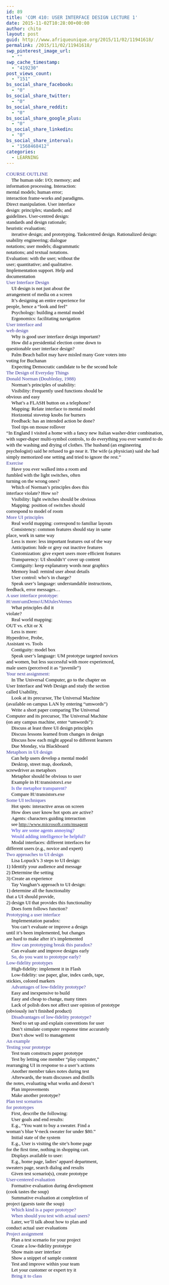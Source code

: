```yaml
---
id: 89
title: 'COM 410: USER INTERFACE DESIGN LECTURE 1'
date: 2015-11-02T10:28:00+00:00
author: chito
layout: post
guid: http://www.afriqueunique.org/2015/11/02/11941618/
permalink: /2015/11/02/11941618/
swp_pinterest_image_url:
  - ""
swp_cache_timestamp:
  - "419230"
post_views_count:
  - "151"
bs_social_share_facebook:
  - "0"
bs_social_share_twitter:
  - "0"
bs_social_share_reddit:
  - "0"
bs_social_share_google_plus:
  - "0"
bs_social_share_linkedin:
  - "0"
bs_social_share_interval:
  - "1568468412"
categories:
  - LEARNING
---
```

<span style="font-family:Tahoma;color:rgb(51,51,153);"><span style="font-size:small;">COURSE OUTLINE<br /></span><span style="font-family:Wingdings;color:rgb(51,51,204);"><span style="font-size:small;"></span> <span style="font-family:Tahoma;color:rgb(0,0,0);"><span style="font-size:small;">The human side: I/O; memory; and<br />information processing. Interaction:<br />mental models; human error;<br />interaction frame-works and paradigms.<br />Direct manipulation. User interface<br />design: principles; standards; and<br />guidelines. User-centred design:<br />standards and design rationale;<br />heuristic evaluation;<br /></span><span style="font-family:Wingdings;color:rgb(51,51,204);"><span style="font-size:small;"></span> <span style="font-family:Tahoma;color:rgb(0,0,0);"><span style="font-size:small;">iterative design; and prototyping. Taskcentred design. Rationalized design:<br />usability engineering; dialogue<br />notations; user models; diagrammatic<br />notations; and textual notations.<br />Evaluation: with the user; without the<br />user; quantitative; and qualitative.<br />Implementation support. Help and<br />documentation<br /></span><span style="color:rgb(51,51,153);"><span style="font-size:small;">User Interface Design<br /></span><span style="font-family:Wingdings;color:rgb(51,51,204);"><span style="font-size:small;"></span> <span style="font-family:Tahoma;color:rgb(0,0,0);"><span style="font-size:small;">UI design is not just about the<br />arrangement of media on a screen<br /></span><span style="font-family:Wingdings;color:rgb(51,51,204);"><span style="font-size:small;"></span> <span style="font-family:Tahoma;color:rgb(0,0,0);"><span style="font-size:small;">It’s designing an entire experience for<br />people, hence a “look and feel”<br /></span><span style="font-family:Wingdings;color:rgb(51,51,204);"><span style="font-size:small;"></span> <span style="font-family:Tahoma;color:rgb(0,0,0);"><span style="font-size:small;">Psychology: building a mental model<br /></span><span style="font-family:Wingdings;color:rgb(51,51,204);"><span style="font-size:small;"></span> <span style="font-family:Tahoma;color:rgb(0,0,0);"><span style="font-size:small;">Ergonomics: facilitating navigation<br /></span><span style="color:rgb(51,51,153);"><span style="font-size:small;">User interface and<br />web design<br /></span><span style="font-family:Wingdings;color:rgb(51,51,204);"><span style="font-size:small;"></span> <span style="font-family:Tahoma;color:rgb(0,0,0);"><span style="font-size:small;">Why is good user interface design important?<br /></span><span style="font-family:Wingdings;color:rgb(51,51,204);"><span style="font-size:small;"></span> <span style="font-family:Tahoma;color:rgb(0,0,0);"><span style="font-size:small;">How did a presidential election come down to<br />questionable user interface design?<br /></span><span style="font-family:Wingdings;color:rgb(51,51,204);"><span style="font-size:small;"></span> <span style="font-family:Tahoma;color:rgb(0,0,0);"><span style="font-size:small;">Palm Beach ballot may have misled many Gore voters into<br />voting for Buchanan<br /></span><span style="font-family:Wingdings;color:rgb(51,51,204);"><span style="font-size:small;"></span> <span style="font-family:Tahoma;color:rgb(0,0,0);"><span style="font-size:small;">Expecting Democratic candidate to be the second hole<br /></span><span style="color:rgb(51,51,153);"><span style="font-size:small;">The Design of Everyday Things<br />Donald Norman (Doubleday, 1988)<br /></span><span style="font-family:Wingdings;color:rgb(51,51,204);"><span style="font-size:small;"></span> <span style="font-family:Tahoma;color:rgb(0,0,0);"><span style="font-size:small;">Norman’s principles of usability:<br /></span><span style="font-family:Wingdings;color:rgb(51,51,204);"><span style="font-size:small;"></span> <span style="font-family:Tahoma;color:rgb(0,0,0);"><span style="font-size:small;">Visibility: Frequently used functions should be<br />obvious and easy<br /></span><span style="font-family:Wingdings;color:rgb(51,51,204);"><span style="font-size:small;"></span> <span style="font-family:Tahoma;color:rgb(0,0,0);"><span style="font-size:small;">What’s a FLASH button on a telephone?<br /></span><span style="font-family:Wingdings;color:rgb(51,51,204);"><span style="font-size:small;"></span> <span style="font-family:Tahoma;color:rgb(0,0,0);"><span style="font-size:small;">Mapping: Relate interface to mental model<br /></span><span style="font-family:Wingdings;color:rgb(51,51,204);"><span style="font-size:small;"></span> <span style="font-family:Tahoma;color:rgb(0,0,0);"><span style="font-size:small;">Horizontal stovetop knobs for burners<br /></span><span style="font-family:Wingdings;color:rgb(51,51,204);"><span style="font-size:small;"></span> <span style="font-family:Tahoma;color:rgb(0,0,0);"><span style="font-size:small;">Feedback: has an intended action be done?<br /></span><span style="font-family:Wingdings;color:rgb(51,51,204);"><span style="font-size:small;"></span> <span style="font-family:Tahoma;color:rgb(0,0,0);"><span style="font-size:small;">Tool tips on mouse rollover<br />“In England I visited a home with a fancy new Italian washer-drier combination,<br />with super-duper multi-symbol controls, to do everything you ever wanted to do<br />with the washing and drying of clothes. The husband (an engineering<br />psychologist) said he refused to go near it. The wife (a physician) said she had<br />simply memorized one setting and tried to ignore the rest.”<br /></span><span style="color:rgb(51,51,153);"><span style="font-size:small;">Exercise<br /></span><span style="font-family:Wingdings;color:rgb(51,51,204);"><span style="font-size:small;"></span> <span style="font-family:Tahoma;color:rgb(0,0,0);"><span style="font-size:small;">Have you ever walked into a room and<br />fumbled with the light switches, often<br />turning on the wrong ones?<br /></span><span style="font-family:Wingdings;color:rgb(51,51,204);"><span style="font-size:small;"></span> <span style="font-family:Tahoma;color:rgb(0,0,0);"><span style="font-size:small;">Which of Norman’s principles does this<br />interface violate? How so?<br /></span><span style="font-family:Wingdings;color:rgb(51,51,204);"><span style="font-size:small;"></span> <span style="font-family:Tahoma;color:rgb(0,0,0);"><span style="font-size:small;">Visibility: light switches should be obvious<br /></span><span style="font-family:Wingdings;color:rgb(51,51,204);"><span style="font-size:small;"></span> <span style="font-family:Tahoma;color:rgb(0,0,0);"><span style="font-size:small;">Mapping: position of switches should<br />correspond to model of room<br /></span><span style="color:rgb(51,51,153);"><span style="font-size:small;">More UI principles<br /></span><span style="font-family:Wingdings;color:rgb(51,51,204);"><span style="font-size:small;"></span> <span style="font-family:Tahoma;color:rgb(0,0,0);"><span style="font-size:small;">Real world mapping: correspond to familiar layouts<br /></span><span style="font-family:Wingdings;color:rgb(51,51,204);"><span style="font-size:small;"></span> <span style="font-family:Tahoma;color:rgb(0,0,0);"><span style="font-size:small;">Consistency: common features should stay in same<br />place, work in same way<br /></span><span style="font-family:Wingdings;color:rgb(51,51,204);"><span style="font-size:small;"></span> <span style="font-family:Tahoma;color:rgb(0,0,0);"><span style="font-size:small;">Less is more: less important features out of the way<br /></span><span style="font-family:Wingdings;color:rgb(51,51,204);"><span style="font-size:small;"></span> <span style="font-family:Tahoma;color:rgb(0,0,0);"><span style="font-size:small;">Anticipation: hide or grey out inactive features<br /></span><span style="font-family:Wingdings;color:rgb(51,51,204);"><span style="font-size:small;"></span> <span style="font-family:Tahoma;color:rgb(0,0,0);"><span style="font-size:small;">Customization: give expert users more efficient features<br /></span><span style="font-family:Wingdings;color:rgb(51,51,204);"><span style="font-size:small;"></span> <span style="font-family:Tahoma;color:rgb(0,0,0);"><span style="font-size:small;">Transparency: UI shouldn’t’ cover up content<br /></span><span style="font-family:Wingdings;color:rgb(51,51,204);"><span style="font-size:small;"></span> <span style="font-family:Tahoma;color:rgb(0,0,0);"><span style="font-size:small;">Contiguity: keep explanatory words near graphics<br /></span><span style="font-family:Wingdings;color:rgb(51,51,204);"><span style="font-size:small;"></span> <span style="font-family:Tahoma;color:rgb(0,0,0);"><span style="font-size:small;">Memory load: remind user about details<br /></span><span style="font-family:Wingdings;color:rgb(51,51,204);"><span style="font-size:small;"></span> <span style="font-family:Tahoma;color:rgb(0,0,0);"><span style="font-size:small;">User control: who’s in charge?<br /></span><span style="font-family:Wingdings;color:rgb(51,51,204);"><span style="font-size:small;"></span> <span style="font-family:Tahoma;color:rgb(0,0,0);"><span style="font-size:small;">Speak user’s language: understandable instructions,<br />feedback, error messages…<br /></span><span style="color:rgb(51,51,153);"><span style="font-size:small;">A user interface prototype:<br />H:\mm\umDemo\UMJulesVernes<br /></span><span style="font-family:Wingdings;color:rgb(51,51,204);"><span style="font-size:small;"></span> <span style="font-family:Tahoma;color:rgb(0,0,0);"><span style="font-size:small;">What principles did it<br />violate?<br /></span><span style="font-family:Wingdings;color:rgb(51,51,204);"><span style="font-size:small;"></span> <span style="font-family:Tahoma;color:rgb(0,0,0);"><span style="font-size:small;">Real world mapping:<br />OUT vs. eXit or X<br /><span style="font-family:Wingdings;color:rgb(51,51,204);"> <span style="font-family:Tahoma;color:rgb(0,0,0);">Less is more:<br />Hyperdrive, Probe,<br />Assistant vs. Tools<br /><span style="font-family:Wingdings;color:rgb(51,51,204);"> <span style="font-family:Tahoma;color:rgb(0,0,0);">Contiguity: model box<br /><span style="font-family:Wingdings;color:rgb(51,51,204);"> <span style="font-family:Tahoma;color:rgb(0,0,0);">Speak user’s language: UM prototype targeted novices<br />and women, but less successful with more experienced,<br />male users (perceived it as “juvenile”)<br /><span style="color:rgb(51,51,153);">Your next assignment:<br /><span style="font-family:Wingdings;color:rgb(51,51,204);"> <span style="font-family:Tahoma;color:rgb(0,0,0);">In The Universal Computer, go to the chapter on<br />User Interface and Web Design and study the section<br />called Usability,<br /><span style="font-family:Wingdings;color:rgb(51,51,204);"> <span style="font-family:Tahoma;color:rgb(0,0,0);">Look at its precursor, The Universal Machine<br />(available on campus LAN by entering “umwords”)<br /><span style="font-family:Wingdings;color:rgb(51,51,204);"> <span style="font-family:Tahoma;color:rgb(0,0,0);">Write a short paper comparing The Universal<br />Computer and its precursor, The Universal Machine<br />(on any campus machine, enter “umwords”):<br /><span style="font-family:Wingdings;color:rgb(51,51,204);"> <span style="font-family:Tahoma;color:rgb(0,0,0);">Discuss at least three UI design principles<br /><span style="font-family:Wingdings;color:rgb(51,51,204);"> <span style="font-family:Tahoma;color:rgb(0,0,0);">Discuss lessons learned from changes in design<br /><span style="font-family:Wingdings;color:rgb(51,51,204);"> <span style="font-family:Tahoma;color:rgb(0,0,0);">Discuss how each might appeal to different learners<br /><span style="font-family:Wingdings;color:rgb(51,51,204);"> <span style="font-family:Tahoma;color:rgb(0,0,0);">Due Monday, via Blackboard<br /><span style="color:rgb(51,51,153);">Metaphors in UI design<br /><span style="font-family:Wingdings;color:rgb(51,51,204);"> <span style="font-family:Tahoma;color:rgb(0,0,0);">Can help users develop a mental model<br /><span style="font-family:Wingdings;color:rgb(51,51,204);"> <span style="font-family:Tahoma;color:rgb(0,0,0);">Desktop, street map, doorknob,<br />screwdriver as metaphors<br /><span style="font-family:Wingdings;color:rgb(51,51,204);"> <span style="font-family:Tahoma;color:rgb(0,0,0);">Metaphor should be obvious to user<br /><span style="font-family:Wingdings;color:rgb(51,51,204);"> <span style="font-family:Tahoma;color:rgb(0,0,0);">Example in H:\transistors1.exe<br /><span style="font-family:Wingdings;color:rgb(51,51,204);"> <span style="font-family:Tahoma;">Is the metaphor transparent?<br /><span style="font-family:Wingdings;"> <span style="font-family:Tahoma;color:rgb(0,0,0);">Compare H:\transistors.exe<br /><span style="color:rgb(51,51,153);">Some UI techniques<br /><span style="font-family:Wingdings;color:rgb(51,51,204);"> <span style="font-family:Tahoma;color:rgb(0,0,0);">Hot spots: interactive areas on screen<br /><span style="font-family:Wingdings;color:rgb(51,51,204);"> <span style="font-family:Tahoma;color:rgb(0,0,0);">How does user know hot spots are active?<br /><span style="font-family:Wingdings;color:rgb(51,51,204);"> <span style="font-family:Tahoma;color:rgb(0,0,0);">Agents: characters guiding interaction<br /><span style="font-family:Wingdings;color:rgb(51,51,204);"> <span style="font-family:Tahoma;color:rgb(0,0,0);">see <span style="color:rgb(255,0,0);">http://www.microsoft.com/msagent<br /><span style="font-family:Wingdings;color:rgb(51,51,204);"> <span style="font-family:Tahoma;">Why are some agents annoying?<br /><span style="font-family:Wingdings;"> <span style="font-family:Tahoma;">Would adding intelligence be helpful?<br /><span style="font-family:Wingdings;"> <span style="font-family:Tahoma;color:rgb(0,0,0);">Modal interfaces: different interfaces for<br />different users (e.g., novice and expert)<br /><span style="color:rgb(51,51,153);">Two approaches to UI design<br /><span style="font-family:Wingdings;color:rgb(51,51,204);"> <span style="font-family:Tahoma;color:rgb(0,0,0);">Lisa Lopuck’s 3 steps to UI design:<br />1) Identify your audience and message<br />2) Determine the setting<br />3) Create an experience<br /><span style="font-family:Wingdings;color:rgb(51,51,204);"> <span style="font-family:Tahoma;color:rgb(0,0,0);">Tay Vaughan’s approach to UI design:<br />1) determine all the functionality<br />that a UI should provide,<br />2) design UI that provides this functionality<br /><span style="font-family:Wingdings;color:rgb(51,51,204);"> <span style="font-family:Tahoma;color:rgb(0,0,0);">Does form follows function?<br /><span style="color:rgb(51,51,153);">Prototyping a user interface<br /><span style="font-family:Wingdings;color:rgb(51,51,204);"> <span style="font-family:Tahoma;color:rgb(0,0,0);">Implementation paradox:<br /><span style="font-family:Wingdings;color:rgb(51,51,204);"> <span style="font-family:Tahoma;color:rgb(0,0,0);">You can’t evaluate or improve a design<br />until it’s been implemented, but changes<br />are hard to make after it’s implemented<br /><span style="font-family:Wingdings;color:rgb(51,51,204);"> <span style="font-family:Tahoma;color:rgb(51,51,153);">How can prototyping break this paradox?<br /><span style="font-family:Wingdings;color:rgb(51,51,204);"> <span style="font-family:Tahoma;color:rgb(0,0,0);">Can evaluate and improve designs early<br /><span style="font-family:Wingdings;color:rgb(51,51,204);"> <span style="font-family:Tahoma;color:rgb(51,51,153);">So, do you want to prototype early?<br />Low-fidelity prototypes<br /><span style="font-family:Wingdings;color:rgb(51,51,204);"> <span style="font-family:Tahoma;color:rgb(0,0,0);">High-fidelity: implement it in Flash<br /><span style="font-family:Wingdings;color:rgb(51,51,204);"> <span style="font-family:Tahoma;color:rgb(0,0,0);">Low-fidelity: use paper, glue, index cards, tape,<br />stickies, colored markers<br /><span style="font-family:Wingdings;color:rgb(51,51,204);"> <span style="font-family:Tahoma;color:rgb(51,51,153);">Advantages of low-fidelity prototype?<br /><span style="font-family:Wingdings;color:rgb(51,51,204);"> <span style="font-family:Tahoma;color:rgb(0,0,0);">Easy and inexpensive to build<br /><span style="font-family:Wingdings;color:rgb(51,51,204);"> <span style="font-family:Tahoma;color:rgb(0,0,0);">Easy and cheap to change, many times<br /><span style="font-family:Wingdings;color:rgb(51,51,204);"> <span style="font-family:Tahoma;color:rgb(0,0,0);">Lack of polish does not affect user opinion of prototype<br />(obviously isn’t finished product)<br /><span style="font-family:Wingdings;color:rgb(51,51,204);"> <span style="font-family:Tahoma;color:rgb(51,51,153);">Disadvantages of low-fidelity prototype?<br /><span style="font-family:Wingdings;color:rgb(51,51,204);"> <span style="font-family:Tahoma;color:rgb(0,0,0);">Need to set up and explain conventions for user<br /><span style="font-family:Wingdings;color:rgb(51,51,204);"> <span style="font-family:Tahoma;color:rgb(0,0,0);">Don’t simulate computer response time accurately<br /><span style="font-family:Wingdings;color:rgb(51,51,204);"> <span style="font-family:Tahoma;color:rgb(0,0,0);">Don’t show well to management<br /><span style="color:rgb(51,51,153);">An example<br />Testing your prototype<br /><span style="font-family:Wingdings;color:rgb(51,51,204);"> <span style="font-family:Tahoma;color:rgb(0,0,0);">Test team constructs paper prototype<br /><span style="font-family:Wingdings;color:rgb(51,51,204);"> <span style="font-family:Tahoma;color:rgb(0,0,0);">Test by letting one member “play computer,”<br />rearranging UI in response to a user’s actions<br /><span style="font-family:Wingdings;color:rgb(51,51,204);"> <span style="font-family:Tahoma;color:rgb(0,0,0);">Another member takes notes during test<br /><span style="font-family:Wingdings;color:rgb(51,51,204);"> <span style="font-family:Tahoma;color:rgb(0,0,0);">Afterwards, the team discusses and distills<br />the notes, evaluating what works and doesn’t<br /><span style="font-family:Wingdings;color:rgb(51,51,204);"> <span style="font-family:Tahoma;color:rgb(0,0,0);">Plan improvements<br /><span style="font-family:Wingdings;color:rgb(51,51,204);"> <span style="font-family:Tahoma;color:rgb(0,0,0);">Make another prototype?<br /><span style="color:rgb(51,51,153);">Plan test scenarios<br />for prototypes<br /><span style="font-family:Wingdings;color:rgb(51,51,204);"> <span style="font-family:Tahoma;color:rgb(0,0,0);">First, describe the following:<br /><span style="font-family:Wingdings;color:rgb(51,51,204);"> <span style="font-family:Tahoma;color:rgb(0,0,0);">User goals and end results:<br /><span style="font-family:Wingdings;color:rgb(51,51,204);"> <span style="font-family:Tahoma;color:rgb(0,0,0);">E.g., “You want to buy a sweater. Find a<br />woman’s blue V-neck sweater for under $80.”<br /><span style="font-family:Wingdings;color:rgb(51,51,204);"> <span style="font-family:Tahoma;color:rgb(0,0,0);">Initial state of the system<br /><span style="font-family:Wingdings;color:rgb(51,51,204);"> <span style="font-family:Tahoma;color:rgb(0,0,0);">E.g., User is visiting the site’s home page<br />for the first time, nothing in shopping cart.<br /><span style="font-family:Wingdings;color:rgb(51,51,204);"> <span style="font-family:Tahoma;color:rgb(0,0,0);">Displays available to user:<br /><span style="font-family:Wingdings;color:rgb(51,51,204);"> <span style="font-family:Tahoma;color:rgb(0,0,0);">E.g., home page, ladies’ apparel department,<br />sweaters page, search dialog and results<br /><span style="font-family:Wingdings;color:rgb(51,51,204);"> <span style="font-family:Tahoma;color:rgb(0,0,0);">Given test scenario(s), create prototype<br /><span style="color:rgb(51,51,153);">User-centered evaluation<br /><span style="font-family:Wingdings;color:rgb(51,51,204);"> <span style="font-family:Tahoma;color:rgb(0,0,0);">Formative evaluation during development<br />(cook tastes the soup)<br /><span style="font-family:Wingdings;color:rgb(51,51,204);"> <span style="font-family:Tahoma;color:rgb(0,0,0);">Summative evaluation at completion of<br />project (guests taste the soup)<br /><span style="font-family:Wingdings;color:rgb(51,51,204);"> <span style="font-family:Tahoma;color:rgb(51,51,153);">Which kind is a paper prototype?<br /><span style="font-family:Wingdings;color:rgb(51,51,204);"> <span style="font-family:Tahoma;color:rgb(51,51,153);">When should you test with actual users?<br /><span style="font-family:Wingdings;color:rgb(51,51,204);"> <span style="font-family:Tahoma;color:rgb(0,0,0);">Later, we’ll talk about how to plan and<br />conduct actual user evaluations<br /><span style="color:rgb(51,51,153);">Project assignment<br /><span style="font-family:Wingdings;color:rgb(51,51,204);"> <span style="font-family:Tahoma;color:rgb(0,0,0);">Plan a test scenario for your project<br /><span style="font-family:Wingdings;color:rgb(51,51,204);"> <span style="font-family:Tahoma;color:rgb(0,0,0);">Create a low-fidelity prototype<br /><span style="font-family:Wingdings;color:rgb(51,51,204);"> <span style="font-family:Tahoma;color:rgb(0,0,0);">Show main user interface<br /><span style="font-family:Wingdings;color:rgb(51,51,204);"> <span style="font-family:Tahoma;color:rgb(0,0,0);">Show a snippet of sample content<br /><span style="font-family:Wingdings;color:rgb(51,51,204);"> <span style="font-family:Tahoma;color:rgb(0,0,0);">Test and improve within your team<br /><span style="font-family:Wingdings;color:rgb(51,51,204);"> <span style="font-family:Tahoma;color:rgb(0,0,0);">Let your customer or expert try it<br /><span style="font-family:Wingdings;color:rgb(51,51,204);"> <span style="font-family:Tahoma;color:rgb(51,51,153);">Bring it to class</span></span></span></span></span></span></span></span></span></span></span></span></span></span></span></span></span></span></span></span></span></span></span></span></span></span></span></span></span></span></span></span></span></span></span></span></span></span></span></span></span></span></span></span></span></span></span></span></span></span></span></span></span></span></span></span></span></span></span></span></span></span></span></span></span></span></span></span></span></span></span></span></span></span></span></span></span></span></span></span></span></span></span></span></span></span></span></span></span></span></span></span></span></span></span></span></span></span></span></span></span></span></span></span></span></span></span></span></span></span></span></span></span></span></span></span></span></span></span></span></span></span></span></span></span></span></span></span></span></span></span></span></span></span></span></span></span></span></span></span></span></span></span></span><br /></span><br class="Apple-interchange-newline" /></span></span></span></span></span></span></span></span></span></span></span></span></span></span></span></span></span></span></span></span></span></span></span></span></span></span></span></span></span></span></span></span></span></span></span></span></span></span></span></span></span></span></span></span></span></span></span></span></span></span></span></span></span></span></span></span></span></span></span></span></span></span></span></span></span></span></span></span></span></span></span></span></span>